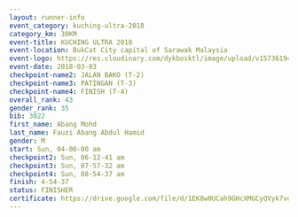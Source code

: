 ```yaml
--- 
layout: runner-info 
event_category: kuching-ultra-2018 
category_km: 30KM 
event-title: KUCHING ULTRA 2018 
event-location: BukCat City capital of Sarawak Malaysia 
event-logo: https://res.cloudinary.com/dykbosktl/image/upload/v1573619473/Logo/kuching-ultra-2018-logo_tlpvm5.png 
event-date: 2018-03-03 
checkpoint-name2: JALAN BAKO (T-2) 
checkpoint-name3: PATINGAN (T-3) 
checkpoint-name4: FINISH (T-4) 
overall_rank: 43
gender_rank: 35
bib: 3022
first_name: Abang Mohd
last_name: Fauzi Abang Abdul Hamid
gender: M
start: Sun, 04-00-00 am
checkpoint2: Sun, 06-12-41 am
checkpoint3: Sun, 07-57-32 am
checkpoint4: Sun, 08-54-37 am
finish: 4-54-37
status: FINISHER
certificate: https://drive.google.com/file/d/1EK8w0UCah9GHcXMGCyQVyk7vohUIPWH8/view?usp=sharing
--- 
```


